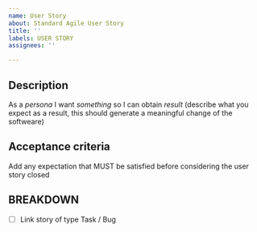 ```yaml
---
name: User Story
about: Standard Agile User Story
title: ''
labels: USER STORY
assignees: ''

---
```


## Description

As a *persona* I want *something* so I can obtain *result* (describe what you expect as a result, this should generate a meaningful change of the softweare)

## Acceptance criteria

Add any expectation that MUST be satisfied before considering the user story closed

## BREAKDOWN

- [ ] Link story of type Task / Bug
